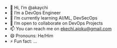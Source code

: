 - 👋 Hi, I’m @akaychi
- 👀 I’m a DevOps Engineer
- 🌱 I’m currently learning AI/ML, DevSecOps
- 💞️ I’m open to collaborate on DevOps Projects 
- 📫 You can reach me on ekechi.ajoku@gmail.com
- 😄 Pronouns: He/Him
- ⚡ Fun fact: ...

<!---
akaychi/akaychi is a ✨ special ✨ repository because its `README.md` (this file) appears on your GitHub profile.
You can click the Preview link to take a look at your changes.
--->
